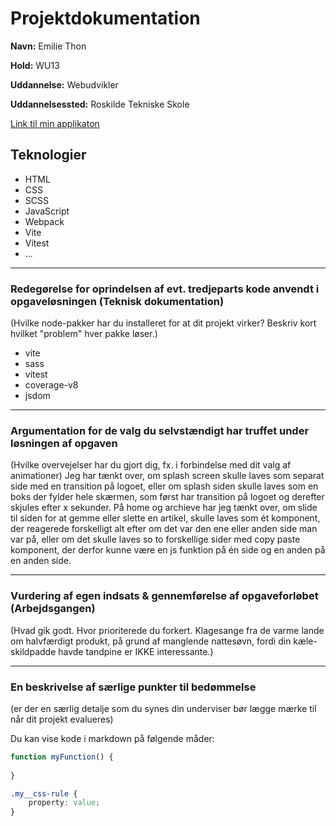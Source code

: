 # Projektdokumentation

**Navn:** Emilie Thon

**Hold:** WU13

**Uddannelse:** Webudvikler

**Uddannelsessted:** Roskilde Tekniske Skole

[Link til min applikaton](http://example.com/)


## Teknologier

-   HTML
-   CSS
- 	SCSS
-   JavaScript
-   Webpack
-	Vite
-	Vitest
-   ...

---



### Redegørelse for oprindelsen af evt. tredjeparts kode anvendt i opgaveløsningen (Teknisk dokumentation)

(Hvilke node-pakker har du installeret for at dit projekt virker? Beskriv kort hvilket "problem" hver pakke løser.)
- vite
- sass
- vitest 
- coverage-v8
- jsdom 

---

### Argumentation for de valg du selvstændigt har truffet under løsningen af opgaven

(Hvilke overvejelser har du gjort dig, fx. i forbindelse med dit valg af animationer)
Jeg har tænkt over, om splash screen skulle laves som separat side med en transition på logoet, eller om splash siden skulle laves som en boks der fylder hele skærmen, som først har transition på logoet og derefter skjules efter x sekunder.
På home og archieve har jeg tænkt over, om slide til siden for at gemme eller slette en artikel, skulle laves som ét komponent, der reagerede forskelligt alt efter om det var den ene eller anden side man var på, eller om det skulle laves so to forskellige sider med copy paste komponent, der derfor kunne være en js funktion på én side og en anden på en anden side.

---
### Vurdering af egen indsats & gennemførelse af opgaveforløbet (Arbejdsgangen)

(Hvad gik godt. Hvor prioriterede du forkert. Klagesange fra de varme lande om halvfærdigt produkt, på grund af manglende nattesøvn, fordi din kæle-skildpadde havde tandpine er IKKE interessante.)

---
### En beskrivelse af særlige punkter til bedømmelse

(er der en særlig detalje som du synes din underviser bør lægge mærke til når dit projekt evalueres)

Du kan vise kode i markdown på følgende måder: 
```js
function myFunction() {
	
}
```

```css
.my__css-rule {
	property: value;
}
```

